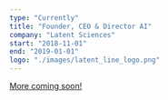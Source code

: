 ```yaml
---
type: "Currently"
title: "Founder, CEO & Director AI"
company: "Latent Sciences"
start: "2018-11-01"
end: "2019-01-01"
logo: "./images/latent_line_logo.png"
---
```


[More coming soon!](https://latentsci.com)

